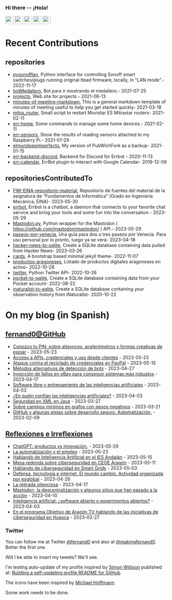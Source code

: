 ### Hi there -- ¡Hola!

<a href="mailto:ftricas@unizar.es" title="e-mail"><i class="svg-icon email"></i></a> 
<a href="https://www.linkedin.com/in/fernand0" title="My LinkedIn//Mi LinkedIn"><img src="https://img.shields.io/badge/linkedin-%230077B5.svg?&style=for-the-badge&logo=linkedin&logoColor=white" height=25></a> 
<a href="https://www.twitter.com/fernand0" title="My Twitter//Mi Twitter"><img src="https://img.shields.io/badge/twitter-%231DA1F2.svg?&style=for-the-badge&logo=twitter&logoColor=white" height=25></i></a> 
<a href="https://mastodon.social/@fernand0" title="My Mastodon//Mi Mastodon" rel="me"><img src="https://img.shields.io/static/v1?label=Mastodon&message=Social&color=blue" height=25></i></a> 
<a href="https://flickr.com/fernand0"><img src="https://img.shields.io/static/v1?label=Flickr&message=Images&color=blue" height=25></a>
<a href="https://dev.to/fernand0"><img src="https://img.shields.io/badge/DEV.TO-%230A0A0A.svg?&style=for-the-badge&logo=dev-dot-to&logoColor=white" height=25></a>

# Recent Contributions
<!-- recent_releases starts -->


## repositories
* [pysonofflan](https://github.com/fernand0/pysonofflan),  Python interface for controlling Sonoff smart switches/plugs running original Itead firmware, locally, in "LAN mode".- 2022-11-17
* [botMedallero](https://github.com/fernand0/botMedallero),  Bot para ir mostrando el medallero.- 2021-07-25
* [projects](https://github.com/fernand0/projects),  Web site for projects.- 2021-06-13
* [minutes-of-meeting-markdown](https://github.com/fernand0/minutes-of-meeting-markdown),  This is a general markdown template of minutes of meeting useful to help you get started quickly- 2021-03-18
* [mitra_router](https://github.com/fernand0/mitra_router),  Small script to restart Movistar ES Mitrastar routers- 2021-02-11
* [err-home](https://github.com/fernand0/err-home),  Some commands to manage some home devices.- 2021-02-11
* [err-sensors](https://github.com/fernand0/err-sensors),  Show the results of reading sensors attached to my Raspberry Pi.- 2021-01-29
* [elmundoesimperfecto](https://github.com/fernand0/elmundoesimperfecto),  My version of PubWichFork as a backup- 2021-01-15
* [err-backend-discord](https://github.com/fernand0/err-backend-discord),  Backend for Discord for Errbot - 2020-11-13
* [err-calendar](https://github.com/fernand0/err-calendar),  ErrBot plugin to interact with Google Calendar- 2019-12-09

## repositoriesContributedTo
* [FIM-EINA-repositorio-material](https://github.com/ricardojrdez/FIM-EINA-repositorio-material),  Repositorio de fuentes del material de la asignatura de "Fundamentos de Informática" (Grado en Ingeniería Mecánica, EINA)- 2023-05-30
* [errbot](https://github.com/errbotio/errbot),  Errbot is a chatbot, a daemon that connects to your favorite chat service and bring your tools and some fun into the conversation.- 2023-05-29
* [Mastodon.py](https://github.com/halcy/Mastodon.py),  Python wrapper for the Mastodon ( https://github.com/mastodon/mastodon/ ) API.- 2023-05-29
* [paseos-por-venecia](https://github.com/JJ/paseos-por-venecia),  Una guía para dos o tres paseos por Venecia. Para uso personal por lo pronto, luego ya se verá- 2023-04-18
* [hacker-news-to-sqlite](https://github.com/dogsheep/hacker-news-to-sqlite),  Create a SQLite database containing data pulled from Hacker News- 2023-03-26
* [cards](https://github.com/sharu725/cards),  A bootstrap based minimal jekyll theme- 2022-11-07
* [productos-aragoneses](https://github.com/planaspa/productos-aragoneses),  Listado de productos digitales aragoneses en activo- 2022-10-28
* [twitter](https://github.com/python-twitter-tools/twitter),  Python Twitter API- 2022-10-26
* [pocket-to-sqlite](https://github.com/dogsheep/pocket-to-sqlite),  Create a SQLite database containing data from your Pocket account- 2022-08-22
* [inaturalist-to-sqlite](https://github.com/dogsheep/inaturalist-to-sqlite),  Create a SQLite database containing your observation history from iNaturalist- 2020-10-22
<!-- recent_releases ends -->

# On my blog (in Spanish)

<!-- blog starts -->


## [fernand0@GitHub](https://fernand0.github.io/)
* [Conozco tu PIN: sobre altavoces, acelerómetros y formas creativas de espiar](http://fernand0.github.io//espionaje-y-vibraciones/) - 2023-05-23
* [Acceso a APIs, credenciales y uso desde clientes](http://fernand0.github.io//seguridad-apis/) - 2023-05-23
* [Ataque contra el reciclado de credenciales en PayPal](http://fernand0.github.io//datos-paypal/) - 2023-05-15
* [Métodos alternativos de detección de bots](http://fernand0.github.io//metodos-alternativos-deteccion-spam/) - 2023-04-27
* [Inyección de fallos en eBay para conseguir sistemas más robustos](http://fernand0.github.io//inyeccion-fallos-ebay/) - 2023-04-17
* [Software libre y entrenamiento de las inteligencias artificiales](http://fernand0.github.io//open-source-ai/) - 2023-04-03
* [¿En quién confían las inteligencias artificiales?](http://fernand0.github.io//en-quien-confian-las-inteligencias-artificiales/) - 2023-04-03
* [Seguridad en XML en Java](http://fernand0.github.io//seguridad-xml-java/) - 2023-03-27
* [Sobre caminos mínimos en grafos con pesos negativos](http://fernand0.github.io//caminos-en-grafos/) - 2023-03-21
* [GitHub y algunas pistas sobre desarrollo seguro. Automatización.](http://fernand0.github.io//github-pistas-seguridad/) - 2023-02-09

## [Reflexiones e Irreflexiones](http://fernand0.blogalia.com/)
* [ChatGPT: productos vs innovaci&#243;n.](http://fernand0.blogalia.com//historias/78721) - 2023-05-29
* [La automatizaci&#243;n y el empleo](http://fernand0.blogalia.com//historias/78719) - 2023-05-23
* [Hablando de Inteligencia Artificial en el IES Andal&#225;n](http://fernand0.blogalia.com//historias/78714) - 2023-05-15
* [Mesa redonda sobre ciberseguridad en CEOE Arag&#243;n](http://fernand0.blogalia.com//historias/78710) - 2023-05-11
* [Hablando de ciberseguridad en Smart Grids](http://fernand0.blogalia.com//historias/78705) - 2023-05-03
* [Defensa, tecnolog&#237;a e internet. El mundo cambi&#243;. Actividad organizada por esglobal](http://fernand0.blogalia.com//historias/78700) - 2023-04-26
* [La retirada silenciosa](http://fernand0.blogalia.com//historias/78697) - 2023-04-17
* [Mastodon, la descentralizaci&#243;n y algunos sitios que han pasado a la acci&#243;n](http://fernand0.blogalia.com//historias/78692) - 2023-04-10
* [Inteligencia artificial: &#191;software abierto o experimentos abiertos?](http://fernand0.blogalia.com//historias/78689) - 2023-04-03
* [En el programa Objetivo de Arag&#243;n TV hablando de las iniciativas de ciberseguridad en Huesca](http://fernand0.blogalia.com//historias/78686) - 2023-03-27
<!-- blog ends -->

### Twitter 

You can follow me at Twitter [@fernand0](https://twitter.com/fernand0) and also at [@makingfernand0](https://twitter.com/fernand0). Better the first one.

Will I be able to insert my tweets? We'll see.

I'm testing auto-update of my profile inspired by [Simon Willison](https://simonwillison.net/) published at: [Building a self-updating profile README for GitHub](https://simonwillison.net/2020/Jul/10/self-updating-profile-readme/).

The icons have been inspired by [Michael Hoffmann](https://www.mokkapps.de/).

Some work needs to be done.

<!--
**fernand0/fernand0** is a ✨ _special_ ✨ repository because its `README.md` (this file) appears on your GitHub profile.

Here are some ideas to get you started:

- 🔭 I’m currently working on ...
- 🌱 I’m currently learning ...
- 👯 I’m looking to collaborate on ...
- 🤔 I’m looking for help with ...
- 💬 Ask me about ...
- 📫 How to reach me: ...
- 😄 Pronouns: ...
- ⚡ Fun fact: ...
-->
